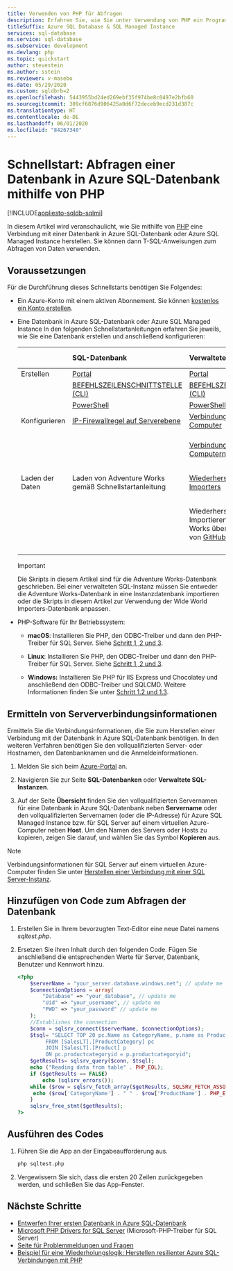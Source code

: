 ```yaml
---
title: Verwenden von PHP für Abfragen
description: Erfahren Sie, wie Sie unter Verwendung von PHP ein Programm erstellen, das eine Verbindung mit einer Datenbank in Azure SQL-Datenbank oder Azure SQL Managed Instance herstellt und diese mithilfe von T-SQL-Anweisungen abfragt.
titleSuffix: Azure SQL Database & SQL Managed Instance
services: sql-database
ms.service: sql-database
ms.subservice: development
ms.devlang: php
ms.topic: quickstart
author: stevestein
ms.author: sstein
ms.reviewer: v-masebo
ms.date: 05/29/2020
ms.custom: sqldbrb=2 
ms.openlocfilehash: 5443955bd24ed269ebf35f974be8c0497e2bfb60
ms.sourcegitcommit: 309cf6876d906425a0d6f72deceb9ecd231d387c
ms.translationtype: HT
ms.contentlocale: de-DE
ms.lasthandoff: 06/01/2020
ms.locfileid: "84267340"
---
```

# <a name="quickstart-use-php-to-query-a-database-in-azure-sql-database"></a>Schnellstart: Abfragen einer Datenbank in Azure SQL-Datenbank mithilfe von PHP
[!INCLUDE[appliesto-sqldb-sqlmi](../includes/appliesto-sqldb-sqlmi.md)]

In diesem Artikel wird veranschaulicht, wie Sie mithilfe von [PHP](https://php.net/manual/en/intro-whatis.php) eine Verbindung mit einer Datenbank in Azure SQL-Datenbank oder Azure SQL Managed Instance herstellen. Sie können dann T-SQL-Anweisungen zum Abfragen von Daten verwenden.

## <a name="prerequisites"></a>Voraussetzungen

Für die Durchführung dieses Schnellstarts benötigen Sie Folgendes:

- Ein Azure-Konto mit einem aktiven Abonnement. Sie können [kostenlos ein Konto erstellen](https://azure.microsoft.com/free/?ref=microsoft.com&utm_source=microsoft.com&utm_medium=docs&utm_campaign=visualstudio).
- Eine Datenbank in Azure SQL-Datenbank oder Azure SQL Managed Instance In den folgenden Schnellstartanleitungen erfahren Sie jeweils, wie Sie eine Datenbank erstellen und anschließend konfigurieren:

  || SQL-Datenbank | Verwaltete SQL-Instanz | SQL Server auf Azure-VMs |
  |:--- |:--- |:---|:---|
  | Erstellen| [Portal](single-database-create-quickstart.md) | [Portal](../managed-instance/instance-create-quickstart.md) | [Portal](../virtual-machines/windows/sql-vm-create-portal-quickstart.md)
  || [BEFEHLSZEILENSCHNITTSTELLE (CLI)](scripts/create-and-configure-database-cli.md) | [BEFEHLSZEILENSCHNITTSTELLE (CLI)](https://medium.com/azure-sqldb-managed-instance/working-with-sql-managed-instance-using-azure-cli-611795fe0b44) |
  || [PowerShell](scripts/create-and-configure-database-powershell.md) | [PowerShell](../managed-instance/scripts/create-configure-managed-instance-powershell.md) | [PowerShell](../virtual-machines/windows/sql-vm-create-powershell-quickstart.md)
  | Konfigurieren | [IP-Firewallregel auf Serverebene](firewall-create-server-level-portal-quickstart.md)| [Verbindung von einem virtuellen Computer](../managed-instance/connect-vm-instance-configure.md)|
  |||[Verbindungen von lokalen Computern](../managed-instance/point-to-site-p2s-configure.md) | [Herstellen einer Verbindung mit einer SQL Server-Instanz](../virtual-machines/windows/sql-vm-create-portal-quickstart.md)
  |Laden der Daten|Laden von Adventure Works gemäß Schnellstartanleitung|[Wiederherstellen von Wide World Importers](../managed-instance/restore-sample-database-quickstart.md) | [Wiederherstellen von Wide World Importers](../managed-instance/restore-sample-database-quickstart.md) |
  |||Wiederherstellen oder Importieren von Adventure Works über eine [BACPAC-Datei](database-import.md) von [GitHub](https://github.com/Microsoft/sql-server-samples/tree/master/samples/databases/adventure-works)| Wiederherstellen oder Importieren von Adventure Works über eine [BACPAC-Datei](database-import.md) von [GitHub](https://github.com/Microsoft/sql-server-samples/tree/master/samples/databases/adventure-works)|
  |||




  > [!IMPORTANT]
  > Die Skripts in diesem Artikel sind für die Adventure Works-Datenbank geschrieben. Bei einer verwalteten SQL-Instanz müssen Sie entweder die Adventure Works-Datenbank in eine Instanzdatenbank importieren oder die Skripts in diesem Artikel zur Verwendung der Wide World Importers-Datenbank anpassen.

- PHP-Software für Ihr Betriebssystem:

  - **macOS**: Installieren Sie PHP, den ODBC-Treiber und dann den PHP-Treiber für SQL Server. Siehe [Schritt 1, 2 und 3](/sql/connect/php/installation-tutorial-linux-mac).

  - **Linux**: Installieren Sie PHP, den ODBC-Treiber und dann den PHP-Treiber für SQL Server. Siehe [Schritt 1, 2 und 3](/sql/connect/php/installation-tutorial-linux-mac).

  - **Windows:** Installieren Sie PHP für IIS Express und Chocolatey und anschließend den ODBC-Treiber und SQLCMD. Weitere Informationen finden Sie unter [Schritt 1.2 und 1.3](https://www.microsoft.com/sql-server/developer-get-started/php/windows/).

## <a name="get-server-connection-information"></a>Ermitteln von Serververbindungsinformationen

Ermitteln Sie die Verbindungsinformationen, die Sie zum Herstellen einer Verbindung mit der Datenbank in Azure SQL-Datenbank benötigen. In den weiteren Verfahren benötigen Sie den vollqualifizierten Server- oder Hostnamen, den Datenbanknamen und die Anmeldeinformationen.

1. Melden Sie sich beim [Azure-Portal](https://portal.azure.com/) an.

2. Navigieren Sie zur Seite **SQL-Datenbanken** oder **Verwaltete SQL-Instanzen**.

3. Auf der Seite **Übersicht** finden Sie den vollqualifizierten Servernamen für eine Datenbank in Azure SQL-Datenbank neben **Servername** oder den vollqualifizierten Servernamen (oder die IP-Adresse) für Azure SQL Managed Instance bzw. für SQL Server auf einem virtuellen Azure-Computer neben **Host**. Um den Namen des Servers oder Hosts zu kopieren, zeigen Sie darauf, und wählen Sie das Symbol **Kopieren** aus.

> [!NOTE]
> Verbindungsinformationen für SQL Server auf einem virtuellen Azure-Computer finden Sie unter [Herstellen einer Verbindung mit einer SQL Server-Instanz](../virtual-machines/windows/sql-vm-create-portal-quickstart.md#connect-to-sql-server).

## <a name="add-code-to-query-the-database"></a>Hinzufügen von Code zum Abfragen der Datenbank

1. Erstellen Sie in Ihrem bevorzugten Text-Editor eine neue Datei namens *sqltest.php*.  

1. Ersetzen Sie ihren Inhalt durch den folgenden Code. Fügen Sie anschließend die entsprechenden Werte für Server, Datenbank, Benutzer und Kennwort hinzu.

   ```PHP
   <?php
       $serverName = "your_server.database.windows.net"; // update me
       $connectionOptions = array(
           "Database" => "your_database", // update me
           "Uid" => "your_username", // update me
           "PWD" => "your_password" // update me
       );
       //Establishes the connection
       $conn = sqlsrv_connect($serverName, $connectionOptions);
       $tsql= "SELECT TOP 20 pc.Name as CategoryName, p.name as ProductName
            FROM [SalesLT].[ProductCategory] pc
            JOIN [SalesLT].[Product] p
            ON pc.productcategoryid = p.productcategoryid";
       $getResults= sqlsrv_query($conn, $tsql);
       echo ("Reading data from table" . PHP_EOL);
       if ($getResults == FALSE)
           echo (sqlsrv_errors());
       while ($row = sqlsrv_fetch_array($getResults, SQLSRV_FETCH_ASSOC)) {
        echo ($row['CategoryName'] . " " . $row['ProductName'] . PHP_EOL);
       }
       sqlsrv_free_stmt($getResults);
   ?>
   ```

## <a name="run-the-code"></a>Ausführen des Codes

1. Führen Sie die App an der Eingabeaufforderung aus.

   ```bash
   php sqltest.php
   ```

1. Vergewissern Sie sich, dass die ersten 20 Zeilen zurückgegeben werden, und schließen Sie das App-Fenster.

## <a name="next-steps"></a>Nächste Schritte

- [Entwerfen Ihrer ersten Datenbank in Azure SQL-Datenbank](design-first-database-tutorial.md)
- [Microsoft PHP Drivers for SQL Server](https://github.com/Microsoft/msphpsql/) (Microsoft-PHP-Treiber für SQL Server)
- [Seite für Problemmeldungen und Fragen](https://github.com/Microsoft/msphpsql/issues)
- [Beispiel für eine Wiederholungslogik: Herstellen resilienter Azure SQL-Verbindungen mit PHP](/sql/connect/php/step-4-connect-resiliently-to-sql-with-php)
